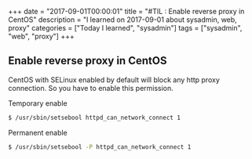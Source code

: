 +++
date = "2017-09-01T00:00:01"
title = "#TIL : Enable reverse proxy in CentOS"
description = "I learned on 2017-09-01 about sysadmin, web, proxy"
categories = ["Today I learned", "sysadmin"]
tags = ["sysadmin", "web", "proxy"]
+++



## Enable reverse proxy in CentOS

CentOS with SELinux enabled by default will block any http proxy connection. So you have to enable this permission.

Temporary enable

```bash
$ /usr/sbin/setsebool httpd_can_network_connect 1
```

Permanent enable

```bash
$ /usr/sbin/setsebool -P httpd_can_network_connect 1
```
